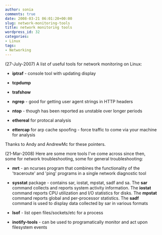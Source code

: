 ```yaml
---
author: sonia
comments: true
date: 2008-03-21 06:01:20+00:00
slug: network-monitoring-tools
title: network monitoring tools
wordpress_id: 32
categories:
- Linux
tags:
- Networking
---
```


(27-July-2007) A list of useful tools for network monitoring on Linux:



	
  * **iptraf** - console tool with updating display

	
  * **tcpdump**

	
  * **trafshow**

	
  * **ngrep** - good for getting user agent strings in HTTP headers

	
  * **ntop** - though has been reported as unstable over longer periods

	
  * **ethereal** for protocal analysis

	
  * **ettercap** for arp cache spoofing - force traffic to come via your machine for analysis


Thanks to Andy and AndrewMc for these pointers.

(21-Mar-2008) Here are some more tools I've come across since then, some for network troubleshooting, some for general troubleshooting:

	
  * **mrt** - an ncurses program that combines the functionality of the 'traceroute' and 'ping' programs in a single network diagnostic tool

	
  * **sysstat** package - contains sar, iostat, mpstat, sadf and sa. The **sar** command collects and reports system activity information. The **iostat** command reports CPU utilization and I/O statistics for disks. The **mpstat** command reports global and per-processor statistics. The **sadf** command is used to display data collected by sar in various formats

	
  * **lsof** - list open files/sockets/etc for a process

	
  * **inotify-tools** - can be used to programatically monitor and act upon filesystem events


